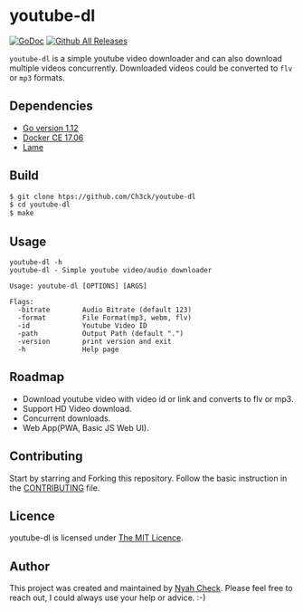 # youtube-dl

[![GoDoc](https://img.shields.io/badge/godoc-reference-5272B4.svg?style=for-the-badge)](https://godoc.org/github.com/ch3ck/youtube-dl)
[![Github All Releases](https://img.shields.io/github/downloads/ch3ck/youtube-dl/total.svg?style=for-the-badge)](https://github.com/ch3ck/youtube-dl/releases)


`youtube-dl` is a simple youtube video downloader and can also download multiple videos concurrently.
Downloaded videos could be converted to `flv` or `mp3` formats.


## Dependencies

* [Go version 1.12](https://github.com/golang/go/releases/tag/go.1.12)
* [Docker CE 17.06](https://docs.docker.com/release-notes/docker-ce/)
* [Lame](https://sourceforge.net/projects/lame/)


## Build
```bash
$ git clone htps://github.com/Ch3ck/youtube-dl
$ cd youtube-dl
$ make
```

## Usage

```console
youtube-dl -h
youtube-dl - Simple youtube video/audio downloader

Usage: youtube-dl [OPTIONS] [ARGS]

Flags:
  -bitrate        Audio Bitrate (default 123)
  -format         File Format(mp3, webm, flv)
  -id             Youtube Video ID
  -path           Output Path (default ".")
  -version        print version and exit
  -h              Help page
```

## Roadmap

* Download youtube video with video id or link and converts to flv or mp3.
* Support HD Video download.
* Concurrent downloads.
* Web App(PWA, Basic JS Web UI).


## Contributing

Start by starring and Forking this repository. Follow the basic instruction in the [CONTRIBUTING](CONTRIBUTING.md) file.

## Licence

youtube-dl is licensed under [The MIT Licence](LICENSE.md).

## Author

This project was created and maintained by [Nyah Check](https://twitter.com/ch3ck_).
 Please feel free to reach out, I could always use your help or advice. :-)
